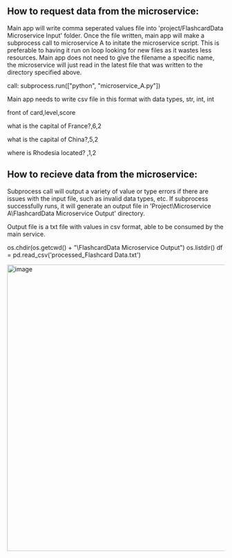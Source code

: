 

## **How to request data from the microservice:**

Main app will write comma seperated values file into 'project/FlashcardData Microservice Input' folder. 
Once the file written, main app will make a subprocess call to microservice A to initate the microservice script. This is preferable to having it run on loop looking for new files as it wastes less resources. 
Main app does not need to give the filename a specific name, the microservice will just read in the latest file that was written to the directory specified above. 

call: 
subprocess.run(["python", "microservice_A.py"])

Main app needs to write csv file in this format  with data types, str, int, int

front of card,level,score

what is the capital of France?,6,2

what is the capital of China?,5,2

where is Rhodesia located? ,1,2



## **How to recieve data from the microservice:**

Subprocess call will output a variety of value or type errors if there are issues with the input file, such as invalid data types, etc. 
If subprocess successfully runs, it will generate an output file in 'Project\Microservice A\FlashcardData Microservice Output' directory. 

Output file is a txt file with values in csv format, able to be consumed by the main service. 

os.chdir(os.getcwd() + "\\FlashcardData Microservice Output") 
os.listdir()
df = pd.read_csv('processed_Flashcard Data.txt')



<img width="805" height="662" alt="image" src="https://github.com/user-attachments/assets/0e0bb31e-7909-4315-92e6-887c5330a004" />
